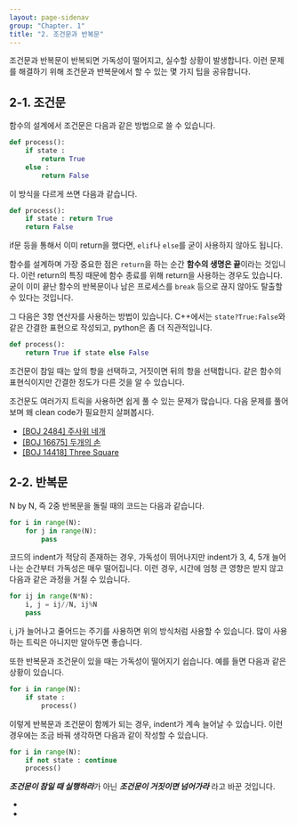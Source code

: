 ```yaml
---
layout: page-sidenav
group: "Chapter. 1"
title: "2. 조건문과 반복문"
---
```


조건문과 반복문이 반복되면 가독성이 떨어지고, 실수할 상황이 발생합니다. 이런 문제를 해결하기 위해 조건문과 반복문에서 할 수 있는 몇 가지 팁을 공유합니다.

## 2-1. 조건문

함수의 설계에서 조건문은 다음과 같은 방법으로 쓸 수 있습니다.

```python
def process():
    if state :
        return True
    else :
        return False
```

이 방식을 다르게 쓰면 다음과 같습니다.

``` python
def process():
    if state : return True
    return False
```

if문 등을 통해서 이미 return을 했다면, `elif`나 `else`를 굳이 사용하지 않아도 됩니다.

함수를 설계하며 가장 중요한 점은 `return`을 하는 순간 **함수의 생명은 끝**이라는 것입니다.
이런 return의 특징 때문에 함수 종료를 위해 return을 사용하는 경우도 있습니다. 굳이 이미 끝난 함수의 반복문이나 남은 프로세스를 `break` 등으로 끊지 않아도 탈출할 수 있다는 것입니다.

그 다음은 3항 연산자를 사용하는 방법이 있습니다. C++에서는 `state?True:False`와 같은 간결한 표현으로 작성되고, python은 좀 더 직관적입니다.

``` python
def process():
    return True if state else False
```

조건문이 참일 때는 앞의 항을 선택하고, 거짓이면 뒤의 항을 선택합니다. 같은 함수의 표현식이지만 간결한 정도가 다른 것을 알 수 있습니다.

조건문도 여러가지 트릭을 사용하면 쉽게 풀 수 있는 문제가 많습니다. 다음 문제를 풀어보며 왜 clean code가 필요한지 살펴봅시다.

- [[BOJ 2484] 주사위 네개](https://www.acmicpc.net/problem/2484)
- [[BOJ 16675] 두개의 손](https://www.acmicpc.net/problem/16675)
- [[BOJ 14418] Three Square](https://www.acmicpc.net/problem/14418)

## 2-2. 반복문

N by N, 즉 2중 반복문을 돌릴 때의 코드는 다음과 같습니다.

``` python
for i in range(N):
    for j in range(N):
        pass
```

코드의 indent가 적당히 존재하는 경우, 가독성이 뛰어나지만 indent가 3, 4, 5개 늘어나는 순간부터 가독성은 매우 떨어집니다.
이런 경우, 시간에 엄청 큰 영향은 받지 않고 다음과 같은 과정을 거칠 수 있습니다.

``` python
for ij in range(N*N):
    i, j = ij//N, ij%N
    pass
```

i, j가 늘어나고 줄어드는 주기를 사용하면 위의 방식처럼 사용할 수 있습니다. 많이 사용하는 트릭은 아니지만 알아두면 좋습니다.

또한 반복문과 조건문이 있을 때는 가독성이 떨어지기 쉽습니다. 예를 들면 다음과 같은 상황이 있습니다.

```python
for i in range(N):
    if state :
        process()
```

이렇게 반복문과 조건문이 함께가 되는 경우, indent가 계속 늘어날 수 있습니다.
이런 경우에는 조금 바꿔 생각하면 다음과 같이 작성할 수 있습니다.

```python
for i in range(N):
    if not state : continue
    process()
```

***조건문이 참일 때 실행하라***가 아닌 ***조건문이 거짓이면 넘어가라*** 라고 바꾼 것입니다.

- []()
- []()